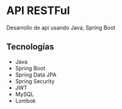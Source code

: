 # API RESTFul
Desarrollo de api usando Java, Spring Boot

## Tecnologías
- Java
- Spring Boot
- Spring Data JPA
- Spring Security
- JWT
- MySQL
- Lombok

